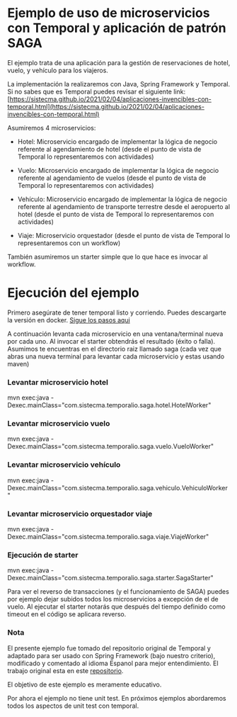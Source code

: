 # Ejemplo de uso de microservicios con Temporal y aplicación de patrón SAGA
El ejemplo trata de una aplicación para la gestión de reservaciones de hotel, vuelo, y vehículo para los viajeros. 

La implementación la realizaremos con Java, Spring Framework y Temporal. Si no sabes que es Temporal puedes revisar el siguiente link: [https://sistecma.github.io/2021/02/04/aplicaciones-invencibles-con-temporal.html](https://sistecma.github.io/2021/02/04/aplicaciones-invencibles-con-temporal.html)

Asumiremos 4 microservicios: 

* Hotel: Microservicio encargado de implementar la lógica de negocio referente al agendamiento de hotel (desde el punto de vista de Temporal lo representaremos con actividades)

* Vuelo: Microservicio encargado de implementar la lógica de negocio referente al agendamiento de vuelos (desde el punto de vista de Temporal lo representaremos con actividades)

* Vehículo: Microservicio encargado de implementar la lógica de negocio referente al agendamiento de transporte terrestre desde el aeropuerto al hotel (desde el punto de vista de Temporal lo representaremos con actividades)

* Viaje: Microservicio orquestador (desde el punto de vista de Temporal lo representaremos con un workflow)

También asumiremos un starter simple que lo que hace es invocar al workflow.

# Ejecución del ejemplo
Primero asegúrate de tener temporal listo y corriendo. Puedes descargarte la versión en docker. [Sigue los pasos aqui](https://github.com/temporalio/temporal)

A continuación levanta cada microservicio en una ventana/terminal nueva por cada uno. Al invocar el starter obtendrás el resultado (éxito o falla).
Asumimos te encuentras en el directorio raiz llamado saga (cada vez que abras una nueva terminal para levantar cada microservicio y estas usando maven)

### Levantar microservicio hotel

mvn exec:java -Dexec.mainClass="com.sistecma.temporalio.saga.hotel.HotelWorker"

### Levantar microservicio vuelo

mvn exec:java -Dexec.mainClass="com.sistecma.temporalio.saga.vuelo.VueloWorker"

### Levantar microservicio vehículo

mvn exec:java -Dexec.mainClass="com.sistecma.temporalio.saga.vehiculo.VehiculoWorker"

### Levantar microservicio orquestador viaje

mvn exec:java -Dexec.mainClass="com.sistecma.temporalio.saga.viaje.ViajeWorker"

### Ejecución de starter

mvn exec:java -Dexec.mainClass="com.sistecma.temporalio.saga.starter.SagaStarter"

Para ver el reverso de transacciones (y el funcionamiento de SAGA) puedes por ejemplo dejar subidos todos los microservicios a excepción de el de vuelo. Al ejecutar el starter notarás que después del tiempo definido como timeout en el código se aplicara reverso.

### Nota
El presente ejemplo fue tomado del repositorio original de Temporal y adaptado para ser usado con Spring Framework (bajo nuestro criterio), modificado y comentado al idioma Espanol para mejor entendimiento. El trabajo original esta en este [repositorio](https://github.com/temporalio/samples-java/tree/master/src/main/java/io/temporal/samples/bookingsaga).

El objetivo de este ejemplo es meramente educativo. 

Por ahora el ejemplo no tiene unit test. En próximos ejemplos abordaremos todos los aspectos de unit test con temporal.


















